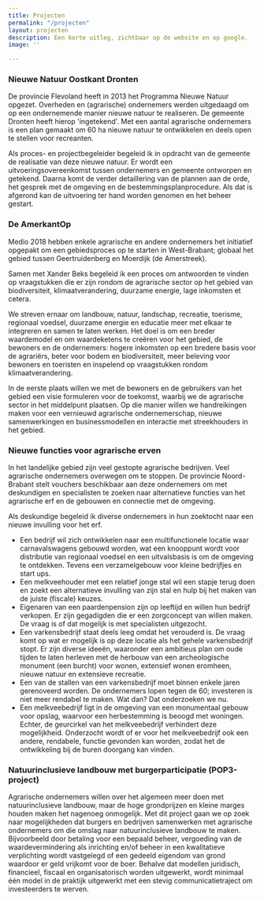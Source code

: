 ```yaml
---
title: Projecten
permalink: "/projecten"
layout: projecten
description: Een korte uitleg, zichtbaar op de website en op google.
image: ''

---
```

### Nieuwe Natuur Oostkant Dronten

De provincie Flevoland heeft in 2013 het Programma Nieuwe Natuur opgezet. Overheden en  (agrarische) ondernemers werden uitgedaagd om op een ondernemende manier nieuwe natuur te realiseren. De gemeente Dronten heeft hierop 'ingetekend'. Met een aantal agrarische ondernemers is een plan gemaakt om 60 ha nieuwe natuur te ontwikkelen en deels open te stellen voor recreanten.

Als proces- en projectbegeleider begeleid ik in opdracht van de gemeente de realisatie van deze nieuwe natuur. Er wordt een uitvoeringsovereenkomst tussen  ondernemers en gemeente ontworpen en getekend. Daarna komt de verder detaillering van de plannen aan de orde, het gesprek met de omgeving en de bestemmingsplanprocedure. Als dat is afgerond kan de uitvoering ter hand worden genomen en het beheer gestart.

### De AmerkantOp

Medio 2018 hebben enkele agrarische en andere ondernemers het initiatief opgepakt om een gebiedsproces op te starten in West-Brabant; globaal het gebied tussen Geertruidenberg en Moerdijk (de Amerstreek).

Samen met Xander Beks begeleid ik een proces om antwoorden te vinden op vraagstukken die er zijn rondom de agrarische sector op het gebied van biodiversiteit, klimaatverandering, duurzame energie, lage inkomsten et cetera.

We streven ernaar om landbouw, natuur, landschap, recreatie, toerisme, regionaal voedsel, duurzame energie en educatie meer met elkaar te integreren en samen te laten werken. Het doel is om een breder waardemodel en om waardeketens te creëren voor het gebied, de bewoners en de ondernemers: hogere inkomsten op een bredere basis voor de agrariërs, beter voor bodem en biodiversiteit, meer beleving voor bewoners en toeristen en inspelend op vraagstukken rondom klimaatverandering.

In de eerste plaats willen we met de bewoners en de gebruikers van het gebied een visie formuleren voor de toekomst, waarbij we de agrarische sector in het middelpunt plaatsen.  Op die manier willen we handreikingen maken voor een vernieuwd agrarische ondernemerschap, nieuwe samenwerkingen en businessmodellen en interactie met streekhouders in het gebied.

### Nieuwe functies voor agrarische erven

In het landelijke gebied zijn veel gestopte agrarische bedrijven. Veel agrarische ondernemers overwegen om te stoppen. De provincie Noord-Brabant stelt vouchers beschikbaar aan deze ondernemers om met deskundigen en specialisten te zoeken naar  alternatieve functies van het agrarische erf en de gebouwen en connectie met de omgeving.

Als deskundige begeleid ik diverse ondernemers in hun zoektocht naar een nieuwe invulling voor het erf.

* Een bedrijf wil zich ontwikkelen naar een multifunctionele locatie waar carnavalswagens gebouwd worden, wat een knooppunt wordt voor distributie van regionaal voedsel en een uitvalsbasis is om de omgeving te ontdekken. Tevens een verzamelgebouw voor kleine bedrijfjes en start ups.
* Een melkveehouder met een relatief jonge stal wil een stapje terug doen en zoekt een alternatieve invulling van zijn stal en hulp bij het maken van de juiste (fiscale) keuzes.
* Eigenaren van een paardenpension zijn op leeftijd en willen hun bedrijf verkopen. Er zijn gegadigden die er een zorgconcept van willen maken. De vraag is of dat mogelijk is met specialisten uitgezocht.
* Een varkensbedrijf staat deels leeg omdat het verouderd is. De vraag komt op wat er mogelijk is op deze locatie als het gehele varkensbedrijf stopt. Er zijn diverse ideeën, waaronder een ambitieus plan om oude tijden te laten herleven met de herbouw van een archeologische monument (een burcht) voor wonen, extensief wonen eromheen, nieuwe natuur en extensieve recreatie.
* Een van de stallen van een varkensbedrijf moet binnen enkele jaren gerenoveerd worden. De ondernemers lopen tegen de 60; investeren is niet meer rendabel te maken. Wat dan? Dat onderzoeken we nu.
* Een melkveebedrijf ligt in de omgeving van een monumentaal gebouw voor opslag, waarvoor een herbestemming is beoogd met woningen. Echter, de geurcirkel van het melkveebedrijf verhindert deze mogelijkheid. Onderzocht wordt of er voor het melkveebedrijf ook een andere, rendabele, functie gevonden kan worden, zodat het de ontwikkeling bij de buren doorgang kan vinden.

### Natuurinclusieve landbouw met burgerparticipatie (POP3-project)

Agrarische ondernemers willen over het algemeen meer doen met natuurinclusieve landbouw, maar de hoge grondprijzen en kleine marges houden maken het nagenoeg onmogelijk. Met dit project gaan we op zoek naar mogelijkheden dat burgers en bedrijven samenwerken met agrarische ondernemers om die omslag naar natuurinclusieve landbouw te maken. Bijvoorbeeld door betaling voor een bepaald beheer, vergoeding van de waardevermindering als inrichting en/of beheer in een kwalitatieve verplichting wordt vastgelegd of een gedeeld eigendom van grond waardoor er geld vrijkomt voor de boer. Behalve dat modellen juridisch, financieel, fiscaal en organisatorisch worden uitgewerkt, wordt minimaal één model in de praktijk uitgewerkt met een stevig communicatietraject om investeerders te werven.